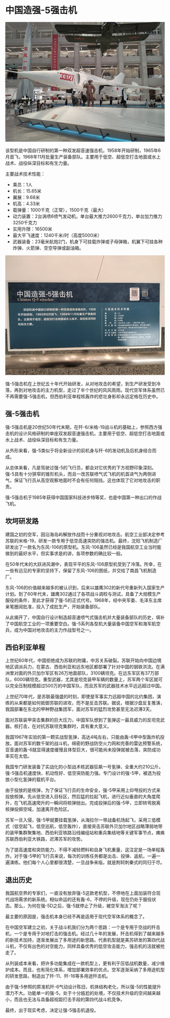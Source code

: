 # 中国造强-5强击机

![](./images/Chinese-Q-5-attacter-2.jpg)

该型机是中国自行研制的第一种双发超音速强击机，1958年开始研制，1965年6月首飞，1968年11月批量生产装备部队。主要用于低空、超低空打击地面或水上战术、战役纵深目标和有生力量。

主要战术技术性能：

- 乘员：1人
- 机长：15.65米
- 翼展：9.68米
- 机高：4.33米
- 载弹量：1000千克（正常），1500千克（最大）
- 动力装置：2台涡喷6喷气发动机，单台最大推力2600千克力，单台加力推力3250千克力
- 实用升限：16500米
- 最大平飞速度：1240千米/时（高度5000米）
- 武器装备：23毫米航炮2门，机身下可挂载炸弹或子母弹箱，机翼下可挂各种炸弹、火箭弹、空空导弹或副油箱。

![](./images/Chinese-Q-5-attacter-1.jpg)

强-5强击机在上世纪五十年代开始研发，从对地攻击的希望，到生产研发受到冷落，再到对地攻击的主力机型，走过了半个世纪的风风雨雨。现代空军体系虽然已不再需要强-5强击机，但西伯利亚单程核轰炸的悲壮身影却永远定格在历史中。

## 强-5强击机

强-5强击机是20世纪50年代末期，在歼-6/米格-19战斗机的基础上，参照西方强击机的设计风格研制的单座双发超音速强击机，主要用于低空、超低空打击地面或水上战术、战役纵深目标和有生力量。

从外形来看，强-5类似于将全新设计的前机身与歼-6的发动机及后机身结合而成。

从总体来看，凡是驾驶过强-5的飞行员，都会对它优秀的下方视野印象深刻。强-5具有十分狭窄的锥形机头，而且一改苏联喷气式飞机的机首进气为两侧进气，保证飞行员从高空观察地面时不会有任何阻挡，这也体现了它对地攻击的职责。

强-5强击机于1985年获得中国国家科技进步特等奖，也是中国第一种出口的作战飞机。

## 坎坷研发路

建国之初的空军，因沿海岛屿解放作战而十分重视对地攻击。航空工业部决定参考苏联的米格-19，研发一款专用于低空高速突防的强击机。最终，沈阳飞机制造厂研发出了一款名为东风-106的原型机。东风-106虽然已经是我国航空工业当时能做到的最好水平，但实事求是的讲，各项参数的确比较一般。

在50年代末的大跃进风潮中，表现平平的东风-106原型机受到了冷落。所幸，在一些有远见的专家的坚持下，保留了东风-106的图纸，并交给了南昌飞机制造厂。

东风-106的价值越来越多的被认识到，后来以雄鹰302的新代号重新列入国家生产计划。到了60年代末，雄鹰302通过了各项战斗调校与测试，具备了大规模生产服役的条件，至此才获得了强-5的正式代号。1968年，经中央军委、毛泽东主席亲笔圈阅批准，投入了成批生产，开始装备部队。

从此揭开了，中国自行设计制造超音速喷气式强击机并大量装备部队的历史，填补了中国航空工业的一项重要空白。强-5系列各型机大量装备中国空军和海军航空兵，成为中国对地攻击的主力作战型号之一。

## 西伯利亚单程

上世纪60年代，中国拒绝成为苏联的附庸，中苏关系破裂。苏联开始向中国边境地区调派兵力，在蒙古、西伯利亚和远东地区都部署了针对中国的钢铁洪流。在满洲里对面的外贝加尔军区有26万地面部队，3100辆坦克。在远东军区有37万部队，6000辆坦克。重型武器，尤其是坦克装甲车辆的数量上，苏军两个军区就可以完全压制规模超过500万的中国军队，而且苏军的武器技术水平远远超过中国。

上世纪70年代，是苏联最强盛的时刻，即使是军事实力远超中国的北约集团，演练的从来都是如何抵御苏联的进攻，而不是反击苏联。据说，根据沙盘反复推演，我国部署在东北的甲种野战集团军，面对苏军的猛烈攻势甚至无法迟滞3天。

面对苏联装甲突击集群的巨大压力，中国军队想到了氢弹这一最具威力的反坦克武器。核打击，在对抗苏联坦克集群时，具有重大意义。

我国1967年实验的第一颗实战型氢弹，高达4吨左右，只能由轰-6甲中型轰炸机投放。面对苏军的数千架的战斗机，绵密的野战防空火力网和完善的雷达预警系统，亚音速的轰-6就显得速度缓慢且体型巨大，很可能尚未投弹就被击落，突防成功率实在太低。

我国专门研发装备了实战化的小型战术核武器狂飙一号氢弹，全重大约210公斤。强-5强击机速度快、机动性好、低空突防能力强。专门设计的强-5甲，被选为投放小型化氢弹的载机平台。

由于投放的是核弹，为了保证飞行员的生命安全，强-5甲采用上仰甩投的方式来投放核弹。先从低空进入目标区，然后猛的拉起飞机，进行近似垂直的大角度爬升，在飞机高速爬升的一瞬间将核弹抛出。完成投弹后的强-5甲，立即转弯脱离核弹投掷空域，加速离开危险区。

苏军一旦入侵，强-5甲就要挂载氢弹，从海拉尔一带战备机场起飞，采用三低模式（低空起飞，低空巡航，低空轰炸），直接突击苏联外贝加尔地区战略薄弱地带的装甲集群聚集地、西伯利亚铁路沿线编组站和重兵集结地等关键军事节点，瘫痪苏联西伯利亚大铁路，迟滞苏军的攻势。

为了提高速度和突防能力，不得不减轻燃料和自身飞机重量，这注定是一场单程轰炸。对于强-5甲的飞行员来说，每次的训练任务都是出击、投弹、返航，一遍一遍演练。他们每个人心里都很清楚，一旦战争来临，就是荆轲刺秦式的同归于尽。

## 退出历史

我国航空界的专家们，一直没有放弃强-5这款老机型，不停地在上面加装符合现代战场需求的新系统。相似命运的还有轰-6，不停的升级，现在仍处于服役状态。那么，为何在强-5D之后，强-5就停止了升级，被空军淘汰了呢？

最主要的原因是，强击机本身已经不再是适用于现代空军体系的概念了。

在中国空军建立之初，关于战斗机我们分为两个思路：一个是专用于空战的歼击机，一个是专用于对地打击的强击机。经过几十年的发展，歼击机得到了越来越多的新技术加持，逐渐发展出了多用途的新思路。代表机型就是美苏研发的第四代战斗机，不仅有出色的对空能力，同样具备优秀的低空攻击能力，强击机的活就被抢走了。

从列装成本来看，把许多功能集成在一款机型上，更有利于压低战机数量，减少维护成本。而且，也有简化体系，增加部署效率的优点。空军逐渐采纳了多用途机型的研发思路，制造出了歼-11、歼-16等多用途歼击机。

由于强-5参照的原准机歼-6气动设计陈旧，机体结构老化，所以强-5的性能提升潜力不大。功能单一的强-5，处于十分尴尬的处境，不仅技术升级的空间越来越小，而且也无法与具备超视距打击手段的第四代战斗机竞争。

最终，出于现实考虑，决定让强-5强击机退役。
